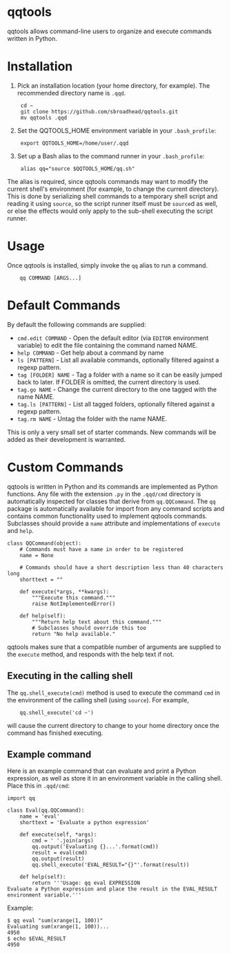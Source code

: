 # qqtools

qqtools allows command-line users to organize and execute
commands written in Python.

# Installation
1. Pick an installation location (your home directory, for example). The recommended directory name is `.qqd`.

        cd ~
        git clone https://github.com/sbroadhead/qqtools.git
        mv qqtools .qqd

2. Set the QQTOOLS_HOME environment variable in your `.bash_profile`:

        export QQTOOLS_HOME=/home/user/.qqd

3. Set up a Bash alias to the command runner in your `.bash_profile`:

        alias qq="source $QQTOOLS_HOME/qq.sh"

 The alias is required, since qqtools commands may want to modify the current shell's environment (for example, to change the current directory). This is done by serializing shell commands to a temporary shell script and reading it using `source`, so the script runner itself must be `source`d as well, or else the effects would only apply to the sub-shell executing the script runner.

# Usage
Once qqtools is installed, simply invoke the `qq` alias to run a command.

        qq COMMAND [ARGS...]

# Default Commands
By default the following commands are supplied:

 * `cmd.edit COMMAND` - Open the default editor (via `EDITOR` environment variable) to edit the file containing the command named NAME.
 * `help COMMAND` - Get help about a command by name
 * `ls [PATTERN]` - List all available commands, optionally filtered against a regexp pattern.
 * `tag [FOLDER] NAME` - Tag a folder with a name so it can be easily jumped back to later. If FOLDER is omitted, the current directory is used.
 * `tag.go NAME` - Change the current directory to the one tagged with the name NAME.
 * `tag.ls [PATTERN]` - List all tagged folders, optionally filtered against a regexp pattern.
 * `tag.rm NAME` - Untag the folder with the name NAME.

This is only a very small set of starter commands. New commands will be added as their development is warranted.

# Custom Commands
qqtools is written in Python and its commands are implemented as Python functions. Any file with the extension `.py` in the `.qqd/cmd` directory is automatically inspected for classes that derive from `qq.QQCommand`. The `qq` package is automatically available for import from any command scripts and contains common functionality used to implement qqtools commands. Subclasses should provide a `name` attribute and implementations of `execute` and `help`.

    class QQCommand(object):
        # Commands must have a name in order to be registered
        name = None

        # Commands should have a short description less than 40 characters long
        shorttext = ""

        def execute(*args, **kwargs):
            """Execute this command."""
            raise NotImplementedError()

        def help(self):
            """Return help text about this command."""
            # Subclasses should override this too
            return "No help available."

qqtools makes sure that a compatible number of arguments are supplied to the `execute` method, and responds with the help text if not.

## Executing in the calling shell
The `qq.shell_execute(cmd)` method is used to execute the command `cmd` in the environment of the calling shell (using `source`). For example,

        qq.shell_execute('cd ~')


will cause the current directory to change to your home directory once the command has finished executing.

## Example command
Here is an example command that can evaluate and print a Python expression, as well as store it in an environment variable in the calling shell. Place this in `.qqd/cmd`:

    import qq

    class Eval(qq.QQCommand):
        name = 'eval'
        shorttext = 'Evaluate a python expression'

        def execute(self, *args):
            cmd = ' '.join(args)
            qq.output('Evaluating {}...'.format(cmd))
            result = eval(cmd)
            qq.output(result)
            qq.shell_execute('EVAL_RESULT="{}"'.format(result))

        def help(self):
            return '''Usage: qq eval EXPRESSION
    Evaluate a Python expression and place the result in the EVAL_RESULT
    environment variable.'''

Example:

    $ qq eval "sum(xrange(1, 100))"
    Evaluating sum(xrange(1, 100))...
    4950
    $ echo $EVAL_RESULT
    4950
